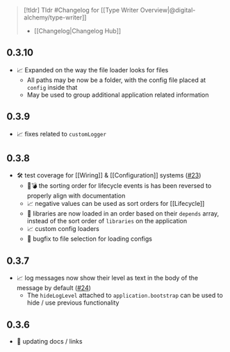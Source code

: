 > [!tldr] Tldr #Changelog for [[Type Writer Overview|@digital-alchemy/type-writer]]
> -  [[Changelog|Changelog Hub]]

## 0.3.10
- 📈  Expanded on the way the file loader looks for files
	- All paths may be now be a folder, with the config file placed at `config` inside that
	- May be used to group additional application related information
## 0.3.9
- 📈  fixes related to `customLogger`

## 0.3.8 
- 🛠 test coverage for [[Wiring]] & [[Configuration]] systems ([#23](https://github.com/Digital-Alchemy-TS/core/pull/23))
	- 🐛💣 the sorting order for lifecycle events is has been reversed to properly align with documentation
	- 📈 negative values can be used as sort orders for [[Lifecycle]]
	- 🐛 libraries are now loaded in an order based on their `depends` array, instead of the sort order of `libraries` on the application
	- 📈 custom config loaders 
	- 🐛 bugfix to file selection for loading configs

## 0.3.7
- 📈  log messages now show their level as text in the body of the message by default ([#24](https://github.com/Digital-Alchemy-TS/core/pull/24))
	- The `hideLogLevel` attached to `application.bootstrap` can be used to hide / use previous functionality

## 0.3.6
- 📑 updating docs / links
